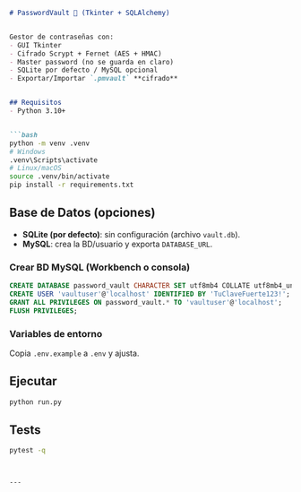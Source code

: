 ```md
# PasswordVault 🔐 (Tkinter + SQLAlchemy)


Gestor de contraseñas con:
- GUI Tkinter
- Cifrado Scrypt + Fernet (AES + HMAC)
- Master password (no se guarda en claro)
- SQLite por defecto / MySQL opcional
- Exportar/Importar `.pmvault` **cifrado**


## Requisitos
- Python 3.10+


```bash
python -m venv .venv
# Windows
.venv\Scripts\activate
# Linux/macOS
source .venv/bin/activate
pip install -r requirements.txt
```


## Base de Datos (opciones)
- **SQLite (por defecto)**: sin configuración (archivo `vault.db`).
- **MySQL**: crea la BD/usuario y exporta `DATABASE_URL`.


### Crear BD MySQL (Workbench o consola)
```sql
CREATE DATABASE password_vault CHARACTER SET utf8mb4 COLLATE utf8mb4_unicode_ci;
CREATE USER 'vaultuser'@'localhost' IDENTIFIED BY 'TuClaveFuerte123!';
GRANT ALL PRIVILEGES ON password_vault.* TO 'vaultuser'@'localhost';
FLUSH PRIVILEGES;
```


### Variables de entorno
Copia `.env.example` a `.env` y ajusta.


## Ejecutar
```bash
python run.py
```


## Tests
```bash
pytest -q
```
```


---